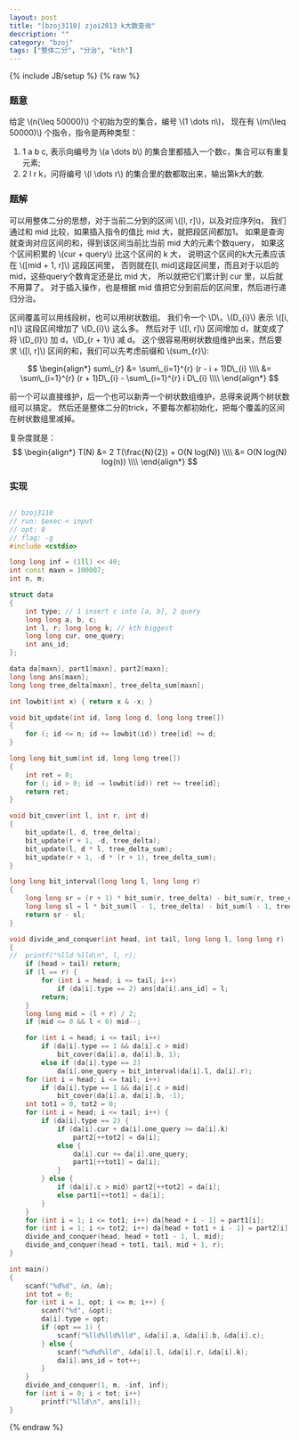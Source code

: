 ```yaml
---
layout: post
title: "[bzoj3110] zjoi2013 k大数查询"
description: ""
category: "bzoj"
tags: ["整体二分", "分治", "kth"]
---
```

{% include JB/setup %}
{% raw %}

### 题意

给定 \\(n(\leq 50000)\\) 个初始为空的集合，编号 \\(1 \dots n\\)，
现在有 \\(m(\leq 50000)\\) 个指令，指令是两种类型：

1. 1 a b c, 表示向编号为 \\(a \dots b\\) 的集合里都插入一个数c，集合可以有重复元素;
2. 2 l r k，问将编号 \\(l \dots r\\) 的集合里的数都取出来，输出第k大的数.

### 题解

可以用整体二分的思想，对于当前二分到的区间 \\([l, r]\\)，以及对应序列q，
我们通过和 mid 比较，如果插入指令的值比 mid 大，就把段区间都加1。
如果是查询就查询对应区间的和，得到该区间当前比当前 mid 大的元素个数query，
如果这个区间积累的 \\(cur + query\\) 比这个区间的 k 大，
说明这个区间的k大元素应该在 \\([mid + 1, r]\\) 这段区间里，
否则就在[l, mid]这段区间里，而且对于以后的 mid，这些query个数肯定还是比 mid 大，
所以就把它们累计到 cur 里，以后就不用算了。
对于插入操作，也是根据 mid 值把它分到前后的区间里，然后进行递归分治。

区间覆盖可以用线段树，也可以用树状数组。
我们令一个 \\D\\，\\(D\_{i}\\) 表示 \\([i, n]\\) 这段区间增加了 \\(D\_{i}\\) 这么多。
然后对于 \\([l, r]\\) 区间增加 d，就变成了将 \\(D\_{l}\\) 加 d，\\(D\_{r + 1}\\) 减 d。
这个很容易用树状数组维护出来，然后要求 \\([l, r]\\) 区间的和，我们可以先考虑前缀和 \\(sum\_{r}\\):

$$ \begin{align*}
sum\_{r} &= \sum\_{i=1}^{r} (r - i + 1)D\_{i} \\\\
         &= \sum\_{i=1}^{r} (r + 1)D\_{i} - \sum\_{i=1}^{r} i D\_{i} \\\\
\end{align*} $$

前一个可以直接维护，后一个也可以新弄一个树状数组维护，总得来说两个树状数组可以搞定。
然后还是整体二分的trick，不要每次都初始化，把每个覆盖的区间在树状数组里减掉。

复杂度就是：
$$ \begin{align*}
T(N) &= 2 T(\frac{N}{2}) + O(N log(N)) \\\\
     &= O(N log(N) log(n)) \\\\
\end{align*} $$

### 实现

```cpp

// bzoj3110
// run: $exec < input
// opt: 0
// flag: -g
#include <cstdio>

long long inf = (1ll) << 40;
int const maxn = 100007;
int n, m;

struct data
{
	int type; // 1 insert c into [a, b], 2 query
	long long a, b, c;
	int l, r; long long k; // kth biggest
	long long cur, one_query;
	int ans_id;
};

data da[maxn], part1[maxn], part2[maxn];
long long ans[maxn];
long long tree_delta[maxn], tree_delta_sum[maxn];

int lowbit(int x) { return x & -x; }

void bit_update(int id, long long d, long long tree[])
{
	for (; id <= n; id += lowbit(id)) tree[id] += d;
}

long long bit_sum(int id, long long tree[])
{
	int ret = 0;
	for (; id > 0; id -= lowbit(id)) ret += tree[id];
	return ret;
}

void bit_cover(int l, int r, int d)
{
	bit_update(l, d, tree_delta);
	bit_update(r + 1, -d, tree_delta);
	bit_update(l, d * l, tree_delta_sum);
	bit_update(r + 1, -d * (r + 1), tree_delta_sum);
}

long long bit_interval(long long l, long long r)
{
	long long sr = (r + 1) * bit_sum(r, tree_delta) - bit_sum(r, tree_delta_sum);
	long long sl = l * bit_sum(l - 1, tree_delta) - bit_sum(l - 1, tree_delta_sum);
	return sr - sl;
}

void divide_and_conquer(int head, int tail, long long l, long long r)
{
//	printf("%lld %lld\n", l, r);
	if (head > tail) return;
	if (l == r) {
		for (int i = head; i <= tail; i++)
			if (da[i].type == 2) ans[da[i].ans_id] = l;
		return;
	}
	long long mid = (l + r) / 2;
	if (mid <= 0 && l < 0) mid--;

	for (int i = head; i <= tail; i++)
		if (da[i].type == 1 && da[i].c > mid)
			bit_cover(da[i].a, da[i].b, 1);
		else if (da[i].type == 2)
			da[i].one_query = bit_interval(da[i].l, da[i].r);
	for (int i = head; i <= tail; i++)
		if (da[i].type == 1 && da[i].c > mid)
			bit_cover(da[i].a, da[i].b, -1);
	int tot1 = 0, tot2 = 0;
	for (int i = head; i <= tail; i++) {
		if (da[i].type == 2) {
			if (da[i].cur + da[i].one_query >= da[i].k)
				part2[++tot2] = da[i];
			else {
				da[i].cur += da[i].one_query;
				part1[++tot1] = da[i];
			}
		} else {
			if (da[i].c > mid) part2[++tot2] = da[i];
			else part1[++tot1] = da[i];
		}
	}
	for (int i = 1; i <= tot1; i++) da[head + i - 1] = part1[i];
	for (int i = 1; i <= tot2; i++) da[head + tot1 + i - 1] = part2[i];
	divide_and_conquer(head, head + tot1 - 1, l, mid);
	divide_and_conquer(head + tot1, tail, mid + 1, r);
}

int main()
{
	scanf("%d%d", &n, &m);
	int tot = 0;
	for (int i = 1, opt; i <= m; i++) {
		scanf("%d", &opt);
		da[i].type = opt;
		if (opt == 1) {
			scanf("%lld%lld%lld", &da[i].a, &da[i].b, &da[i].c);
		} else {
			scanf("%d%d%lld", &da[i].l, &da[i].r, &da[i].k);
			da[i].ans_id = tot++;
		}
	}
	divide_and_conquer(1, m, -inf, inf);
	for (int i = 0; i < tot; i++)
		printf("%lld\n", ans[i]);
}

```

{% endraw %}

